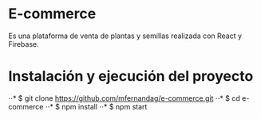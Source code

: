 E-commerce
======

Es una plataforma de venta de plantas y semillas realizada con React y Firebase.


Instalación y ejecución del proyecto
======

⋅⋅* $ git clone https://github.com/mfernandag/e-commerce.git
⋅⋅* $ cd e-commerce
⋅⋅* $ npm install
⋅⋅* $ npm start

